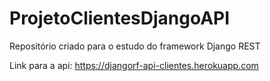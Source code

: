 # ProjetoClientesDjangoAPI
Repositório criado para o estudo do framework Django REST

Link para a api: https://djangorf-api-clientes.herokuapp.com
